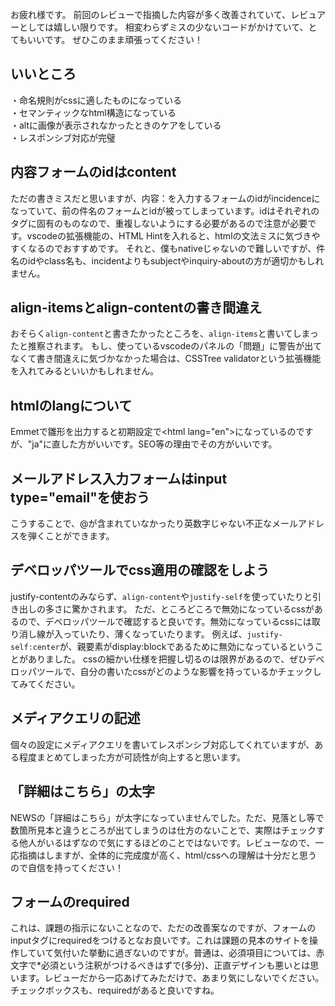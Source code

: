 お疲れ様です。
前回のレビューで指摘した内容が多く改善されていて、レビュアーとしては嬉しい限りです。
相変わらずミスの少ないコードがかけていて、とてもいいです。
ぜひこのまま頑張ってください！

## いいところ
・命名規則がcssに適したものになっている<br>
・セマンティックなhtml構造になっている<br>
・altに画像が表示されなかったときのケアをしている<br>
・レスポンシブ対応が完璧<br>

## 内容フォームのidはcontent
ただの書きミスだと思いますが、内容：を入力するフォームのidがincidenceになっていて、前の件名のフォームとidが被ってしまっています。idはそれぞれのタグに固有のものなので、重複しないようにする必要があるので注意が必要です。vscodeの拡張機能の、HTML Hintを入れると、htmlの文法ミスに気づきやすくなるのでおすすめです。
それと、僕もnativeじゃないので難しいですが、件名のidやclass名も、incidentよりもsubjectやinquiry-aboutの方が適切かもしれません。

## align-itemsとalign-contentの書き間違え
おそらく`align-content`と書きたかったところを、`align-items`と書いてしまったと推察されます。
もし、使っているvscodeのパネルの「問題」に警告が出てなくて書き間違えに気づかなかった場合は、CSSTree validatorという拡張機能を入れてみるといいかもしれません。

## htmlのlangについて
Emmetで雛形を出力すると初期設定で\<html lang="en">になっているのですが、"ja"に直した方がいいです。SEO等の理由でその方がいいです。

## メールアドレス入力フォームはinput type="email"を使おう
こうすることで、@が含まれていなかったり英数字じゃない不正なメールアドレスを弾くことができます。

## デベロッパツールでcss適用の確認をしよう
justify-contentのみならず、`align-content`や`justify-self`を使っていたりと引き出しの多さに驚かされます。
ただ、ところどころで無効になっているcssがあるので、デベロッパツールで確認すると良いです。無効になっているcssには取り消し線が入っていたり、薄くなっていたります。
例えば、`justify-self:center`が、親要素がdisplay:blockであるために無効になっているということがありました。
cssの細かい仕様を把握し切るのは限界があるので、ぜひデベロッパツールで、自分の書いたcssがどのような影響を持っているかチェックしてみてください。



## メディアクエリの記述
個々の設定にメディアクエリを書いてレスポンシブ対応してくれていますが、ある程度まとめてしまった方が可読性が向上すると思います。

## 「詳細はこちら」の太字
NEWSの「詳細はこちら」が太字になっていませんでした。ただ、見落とし等で数箇所見本と違うところが出てしまうのは仕方のないことで、実際はチェックする他人がいるはずなので気にするほどのことではないです。レビューなので、一応指摘はしますが、全体的に完成度が高く、html/cssへの理解は十分だと思うので自信を持ってください！

## フォームのrequired
これは、課題の指示にないことなので、ただの改善案なのですが、フォームのinputタグにrequiredをつけるとなお良いです。これは課題の見本のサイトを操作していて気付いた挙動に過ぎないのですが。普通は、必須項目については、赤文字で*必須という注釈がつけるべきはずで(多分)、正直デザインも悪いとは思います。レビューだから一応あげてみただけで、あまり気にしないでください。チェックボックスも、requiredがあると良いですね。




